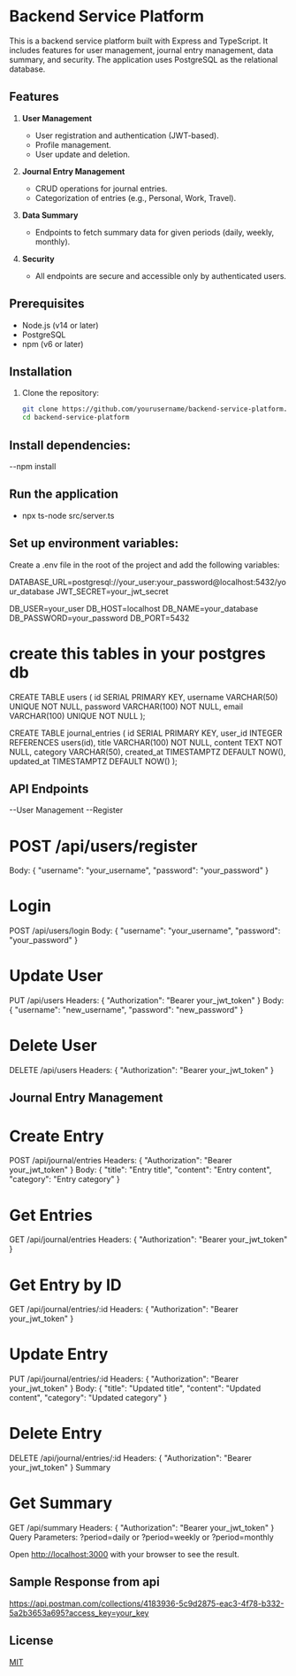 # Backend Service Platform

This is a backend service platform built with Express and TypeScript. It includes features for user management, journal entry management, data summary, and security. The application uses PostgreSQL as the relational database.

## Features

1. **User Management**
   - User registration and authentication (JWT-based).
   - Profile management.
   - User update and deletion.

2. **Journal Entry Management**
   - CRUD operations for journal entries.
   - Categorization of entries (e.g., Personal, Work, Travel).

3. **Data Summary**
   - Endpoints to fetch summary data for given periods (daily, weekly, monthly).

4. **Security**
   - All endpoints are secure and accessible only by authenticated users.

## Prerequisites

- Node.js (v14 or later)
- PostgreSQL
- npm (v6 or later)

## Installation

1. Clone the repository:
   ```bash
   git clone https://github.com/yourusername/backend-service-platform.git
   cd backend-service-platform
## Install dependencies:

--npm install

## Run the application 
-  npx ts-node src/server.ts

## Set up environment variables:
Create a .env file in the root of the project and add the following variables:

DATABASE_URL=postgresql://your_user:your_password@localhost:5432/your_database
JWT_SECRET=your_jwt_secret

DB_USER=your_user
DB_HOST=localhost
DB_NAME=your_database
DB_PASSWORD=your_password
DB_PORT=5432
# create this tables in your postgres db
CREATE TABLE users (
  id SERIAL PRIMARY KEY,
  username VARCHAR(50) UNIQUE NOT NULL,
  password VARCHAR(100) NOT NULL,
  email VARCHAR(100) UNIQUE NOT NULL
);

CREATE TABLE journal_entries (
  id SERIAL PRIMARY KEY,
  user_id INTEGER REFERENCES users(id),
  title VARCHAR(100) NOT NULL,
  content TEXT NOT NULL,
  category VARCHAR(50),
  created_at TIMESTAMPTZ DEFAULT NOW(),
  updated_at TIMESTAMPTZ DEFAULT NOW()
);

## API Endpoints
--User Management
--Register

# POST /api/users/register
Body: { "username": "your_username", "password": "your_password" }

# Login

POST /api/users/login
Body: { "username": "your_username", "password": "your_password" }

# Update User

 PUT /api/users
Headers: { "Authorization": "Bearer your_jwt_token" }
Body: { "username": "new_username", "password": "new_password" }

# Delete User

DELETE /api/users
Headers: { "Authorization": "Bearer your_jwt_token" }


## Journal Entry Management
# Create Entry

POST /api/journal/entries
Headers: { "Authorization": "Bearer your_jwt_token" }
Body: { "title": "Entry title", "content": "Entry content", "category": "Entry category" }
# Get Entries

GET /api/journal/entries
Headers: { "Authorization": "Bearer your_jwt_token" }

# Get Entry by ID

GET /api/journal/entries/:id
Headers: { "Authorization": "Bearer your_jwt_token" }

# Update Entry

PUT /api/journal/entries/:id
Headers: { "Authorization": "Bearer your_jwt_token" }
Body: { "title": "Updated title", "content": "Updated content", "category": "Updated category" }

# Delete Entry

DELETE /api/journal/entries/:id
Headers: { "Authorization": "Bearer your_jwt_token" }
Summary

# Get Summary
GET /api/summary
Headers: { "Authorization": "Bearer your_jwt_token" }
Query Parameters: ?period=daily or ?period=weekly or ?period=monthly


Open [http://localhost:3000](http://localhost:3000) with your browser to see the result.
## Sample Response from api
https://api.postman.com/collections/4183936-5c9d2875-eac3-4f78-b332-5a2b3653a695?access_key=your_key

## License

[MIT](https://choosealicense.com/licenses/mit/)